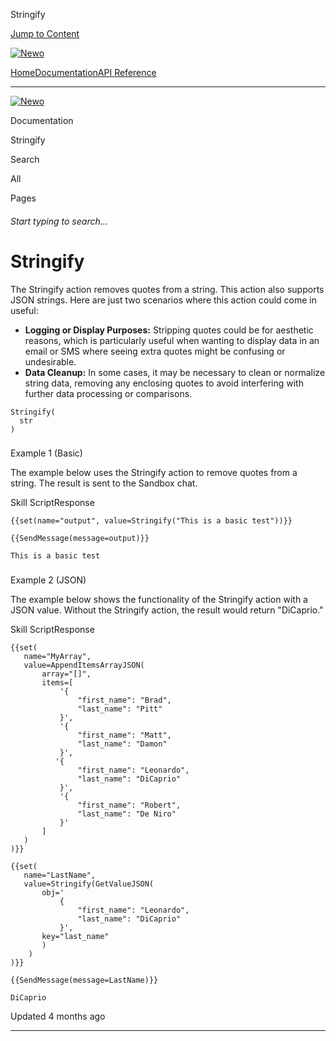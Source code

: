 Stringify

[Jump to Content](#content)

[![Newo](https://files.readme.io/895bdeef8322f081f6d0f4507a17e414930dfddfddf1de452f458dc00698ca84-small-svgviewer-png-output_9.png)](/)

[Home](/)[Documentation](/docs)[API Reference](/reference)

* * *

[![Newo](https://files.readme.io/895bdeef8322f081f6d0f4507a17e414930dfddfddf1de452f458dc00698ca84-small-svgviewer-png-output_9.png)](/)

Documentation

Stringify

Search

All

Pages

###### Start typing to search…

# Stringify

The Stringify action removes quotes from a string. This action also supports JSON strings. Here are just two scenarios where this action could come in useful:

*   **Logging or Display Purposes:** Stripping quotes could be for aesthetic reasons, which is particularly useful when wanting to display data in an email or SMS where seeing extra quotes might be confusing or undesirable.
*   **Data Cleanup:** In some cases, it may be necessary to clean or normalize string data, removing any enclosing quotes to avoid interfering with further data processing or comparisons.

```
Stringify(
  str
)
```

### 

Example 1 (Basic)

[](#example-1-basic)

The example below uses the Stringify action to remove quotes from a string. The result is sent to the Sandbox chat.

Skill ScriptResponse

```
{{set(name="output", value=Stringify("This is a basic test"))}}

{{SendMessage(message=output)}}
```

```
This is a basic test
```

### 

Example 2 (JSON)

[](#example-2-json)

The example below shows the functionality of the Stringify action with a JSON value. Without the Stringify action, the result would return "DiCaprio."

Skill ScriptResponse

```
{{set(
   name="MyArray",
   value=AppendItemsArrayJSON(
       array="[]",
       items=[
           '{
               "first_name": "Brad",
               "last_name": "Pitt"
           }',
           '{
               "first_name": "Matt",
               "last_name": "Damon"
           }',
          '{
               "first_name": "Leonardo",
               "last_name": "DiCaprio"
           }',
           '{
               "first_name": "Robert",
               "last_name": "De Niro"
           }'
       ]
   )
)}}

{{set(
   name="LastName",
   value=Stringify(GetValueJSON(
       obj='
           {
               "first_name": "Leonardo",
               "last_name": "DiCaprio"
           }',
       key="last_name"
       )
    )
)}}

{{SendMessage(message=LastName)}}
```

```
DiCaprio
```

Updated 4 months ago

* * *
